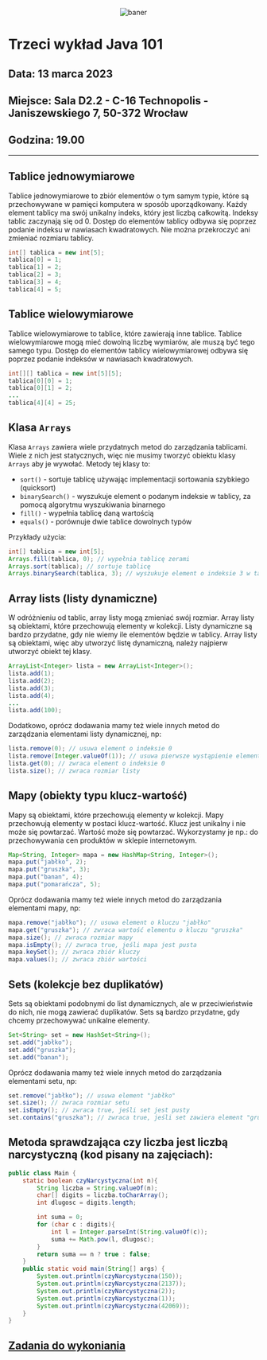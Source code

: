 <p align="center"><img src="https://user-images.githubusercontent.com/50357817/225108795-903963e4-775c-4fa7-8a19-a13bed81fb9c.svg" alt="baner"></p>



# Trzeci wykład Java 101

## Data: **13 marca 2023**

## Miejsce: **Sala D2.2 - C-16 Technopolis - Janiszewskiego 7, 50-372 Wrocław**

## Godzina: **19.00**
___

## Tablice jednowymiarowe

Tablice jednowymiarowe to zbiór elementów o tym samym typie, które są przechowywane w pamięci komputera w sposób uporządkowany. 
Każdy element tablicy ma swój unikalny indeks, który jest liczbą całkowitą. Indeksy tablic zaczynają się od 0. 
Dostęp do elementów tablicy odbywa się poprzez podanie indeksu w nawiasach kwadratowych. Nie można przekroczyć ani 
zmieniać rozmiaru tablicy.


```java
int[] tablica = new int[5];
tablica[0] = 1;
tablica[1] = 2;
tablica[2] = 3;
tablica[3] = 4;
tablica[4] = 5;
```

## Tablice wielowymiarowe

Tablice wielowymiarowe to tablice, które zawierają inne tablice. Tablice wielowymiarowe mogą mieć dowolną liczbę wymiarów, ale muszą
być tego samego typu. Dostęp do elementów tablicy wielowymiarowej odbywa się poprzez podanie indeksów w nawiasach kwadratowych.

```java
int[][] tablica = new int[5][5];
tablica[0][0] = 1;
tablica[0][1] = 2;
...
tablica[4][4] = 25;
```

## Klasa `Arrays`

Klasa `Arrays` zawiera wiele przydatnych metod do zarządzania tablicami. Wiele z nich jest statycznych, więc nie musimy tworzyć obiektu
klasy `Arrays` aby je wywołać. Metody tej klasy to:

- `sort()` - sortuje tablicę używając implementacji sortowania szybkiego (quicksort)
- `binarySearch()` - wyszukuje element o podanym indeksie w tablicy, za pomocą algorytmu wyszukiwania binarnego
- `fill()` - wypełnia tablicę daną wartością
- `equals()` - porównuje dwie tablice dowolnych typów

Przykłady użycia:

```java
int[] tablica = new int[5];
Arrays.fill(tablica, 0); // wypełnia tablicę zerami
Arrays.sort(tablica); // sortuje tablicę
Arrays.binarySearch(tablica, 3); // wyszukuje element o indeksie 3 w tablicy
```


## Array lists (listy dynamiczne)

W odróżnieniu od tablic, array listy mogą zmieniać swój rozmiar. Array listy są obiektami, które przechowują elementy w kolekcji.
Listy dynamiczne są bardzo przydatne, gdy nie wiemy ile elementów będzie w tablicy. Array listy są obiektami, więc aby utworzyć
listę dynamiczną, należy najpierw utworzyć obiekt tej klasy.

```java
ArrayList<Integer> lista = new ArrayList<Integer>();
lista.add(1);
lista.add(2);
lista.add(3);
lista.add(4);
...
lista.add(100);
```

Dodatkowo, oprócz dodawania mamy też wiele innych metod do zarządzania elementami listy dynamicznej, np:

```java
lista.remove(0); // usuwa element o indeksie 0
lista.remove(Integer.valueOf(1)); // usuwa pierwsze wystąpienie elementu o wartości 1
lista.get(0); // zwraca element o indeksie 0
lista.size(); // zwraca rozmiar listy
```

## Mapy (obiekty typu klucz-wartość)

Mapy są obiektami, które przechowują elementy w kolekcji. Mapy przechowują elementy w postaci klucz-wartość. Klucz jest unikalny
i nie może się powtarzać. Wartość może się powtarzać. Wykorzystamy je np.: do przechowywania cen produktów w sklepie internetowym.

```java
Map<String, Integer> mapa = new HashMap<String, Integer>();
mapa.put("jabłko", 2);
mapa.put("gruszka", 3);
mapa.put("banan", 4);
mapa.put("pomarańcza", 5);
```

Oprócz dodawania mamy też wiele innych metod do zarządzania elementami mapy, np:

```java
mapa.remove("jabłko"); // usuwa element o kluczu "jabłko"
mapa.get("gruszka"); // zwraca wartość elementu o kluczu "gruszka"
mapa.size(); // zwraca rozmiar mapy
mapa.isEmpty(); // zwraca true, jeśli mapa jest pusta
mapa.keySet(); // zwraca zbiór kluczy
mapa.values(); // zwraca zbiór wartości
```

## Sets (kolekcje bez duplikatów)

Sets są obiektami podobnymi do list dynamicznych, ale w przeciwieństwie do nich, nie mogą zawierać duplikatów. Sets są bardzo
przydatne, gdy chcemy przechowywać unikalne elementy.

```java
Set<String> set = new HashSet<String>();
set.add("jabłko");
set.add("gruszka");
set.add("banan");
```

Oprócz dodawania mamy też wiele innych metod do zarządzania elementami setu, np:

```java
set.remove("jabłko"); // usuwa element "jabłko"
set.size(); // zwraca rozmiar setu
set.isEmpty(); // zwraca true, jeśli set jest pusty
set.contains("gruszka"); // zwraca true, jeśli set zawiera element "gruszka"
```

## Metoda sprawdzająca czy liczba jest liczbą narcystyczną (kod pisany na zajęciach):
```java
public class Main {
    static boolean czyNarcystyczna(int n){
        String liczba = String.valueOf(n);
        char[] digits = liczba.toCharArray();
        int dlugosc = digits.length;

        int suma = 0;
        for (char c : digits){
            int l = Integer.parseInt(String.valueOf(c));
            suma += Math.pow(l, dlugosc);
        }
        return suma == n ? true : false;
    }
    public static void main(String[] args) {
        System.out.println(czyNarcystyczna(150));
        System.out.println(czyNarcystyczna(2137));
        System.out.println(czyNarcystyczna(2));
        System.out.println(czyNarcystyczna(1));
        System.out.println(czyNarcystyczna(42069));
    }
}
```

## [Zadania do wykoniania](zadanie.md)
